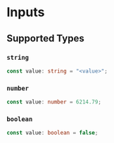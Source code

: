 # Inputs


## Supported Types

### `string`

```typescript
const value: string = "<value>";
```

### `number`

```typescript
const value: number = 6214.79;
```

### `boolean`

```typescript
const value: boolean = false;
```

